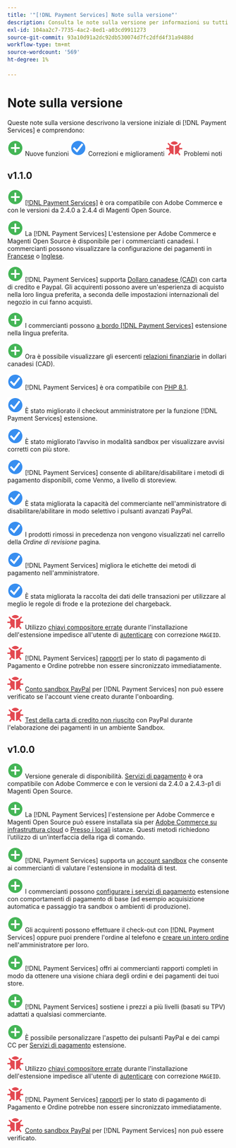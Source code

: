 ```yaml
---
title: '"[!DNL Payment Services] Note sulla versione"'
description: Consulta le note sulla versione per informazioni su tutti [!DNL Payment Services] versioni.
exl-id: 104aa2c7-7735-4ac2-8ed1-a03cd9911273
source-git-commit: 93a10d91a2dc92db530074d7fc2dfd4f31a9488d
workflow-type: tm+mt
source-wordcount: '569'
ht-degree: 1%

---
```


# Note sulla versione

Queste note sulla versione descrivono la versione iniziale di [!DNL Payment Services] e comprendono:

![Nuovo](../assets/new.svg) Nuove funzioni
![Problema risolto](../assets/fix.svg) Correzioni e miglioramenti
![Problema noto](../assets/bug.svg) Problemi noti

## v1.1.0

![Nuovo](../assets/new.svg)<!-- Issue PAY-2127 --> [[!DNL Payment Services]](https://marketplace.magento.com/magento-payment-services.html) è ora compatibile con Adobe Commerce e con le versioni da 2.4.0 a 2.4.4 di Magenti Open Source.

![Nuovo](../assets/new.svg)<!-- Issue PAY-2682 --> La [!DNL Payment Services] L&#39;estensione per Adobe Commerce e Magenti Open Source è disponibile per i commercianti canadesi. I commercianti possono visualizzare la configurazione dei pagamenti in [Francese](https://experienceleague.adobe.com/docs/commerce-merchant-services/payment-services/overview.html?lang=fr) o [Inglese](https://experienceleague.adobe.com/docs/commerce-merchant-services/payment-services/overview.html?lang=en).

![Nuovo](../assets/new.svg)<!-- Issue PAY-2681 --> [!DNL Payment Services] supporta [Dollaro canadese (CAD)](overview.md#accepted-credit-cards-and-currencies) con carta di credito e Paypal. Gli acquirenti possono avere un&#39;esperienza di acquisto nella loro lingua preferita, a seconda delle impostazioni internazionali del negozio in cui fanno acquisti.

![Nuovo](../assets/new.svg)<!-- Issue PAY-2680 --> I commercianti possono [a bordo [!DNL Payment Services]](onboard.md) estensione nella lingua preferita.

![Nuovo](../assets/new.svg)<!-- Issue PAY-2678 --> Ora è possibile visualizzare gli esercenti [relazioni finanziarie](order-payment-status.md) in dollari canadesi (CAD).

![Problema risolto](../assets/fix.svg)<!-- Issue PAY-2710 --> [!DNL Payment Services] è ora compatibile con [PHP 8.1](https://www.php.net/releases/8.1/en.php).

![Problema risolto](../assets/fix.svg)<!-- Issue PAY-3035 --> È stato migliorato il checkout amministratore per la funzione [!DNL Payment Services] estensione.

![Problema risolto](../assets/fix.svg)<!-- Issue PAY-3017 --> È stato migliorato l’avviso in modalità sandbox per visualizzare avvisi corretti con più store.

![Problema risolto](../assets/fix.svg)<!-- Issue PAY-2742 --> [!DNL Payment Services] consente di abilitare/disabilitare i metodi di pagamento disponibili, come Venmo, a livello di storeview.

![Problema risolto](../assets/fix.svg)<!-- Issue PAY-2277 --> È stata migliorata la capacità del commerciante nell&#39;amministratore di disabilitare/abilitare in modo selettivo i pulsanti avanzati PayPal.

![Problema risolto](../assets/fix.svg)<!-- Issue PAY-2561 --> I prodotti rimossi in precedenza non vengono visualizzati nel carrello della _Ordine di revisione_ pagina.

![Problema risolto](../assets/fix.svg)<!-- Issue PAY-2456 --> [!DNL Payment Services] migliora le etichette dei metodi di pagamento nell&#39;amministratore.

![Problema risolto](../assets/fix.svg)<!-- Issue PAY-2907 --> È stata migliorata la raccolta dei dati delle transazioni per utilizzare al meglio le regole di frode e la protezione del chargeback.

![Problema noto](../assets/bug.svg)<!-- Issue PAY-2473 --> Utilizzo [chiavi compositore errate](https://support.magento.com/hc/en-us/articles/4406603542541) durante l&#39;installazione dell&#39;estensione impedisce all&#39;utente di [autenticare](https://devdocs.magento.com/guides/v2.4/install-gde/prereq/connect-auth.html) con correzione `MAGEID`.

![Problema noto](../assets/bug.svg)<!-- Issue PAY-2474 --> [!DNL Payment Services] [rapporti](https://support.magento.com/hc/en-us/articles/4406114741517) per lo stato di pagamento di Pagamento e Ordine potrebbe non essere sincronizzato immediatamente.

![Problema noto](../assets/bug.svg)<!-- Issue PAY-2475 --> [Conto sandbox PayPal](https://support.magento.com/hc/en-us/articles/4406954952461) per [!DNL Payment Services] non può essere verificato se l&#39;account viene creato durante l&#39;onboarding.

![Problema noto](../assets/bug.svg)<!-- Issue PAY-2842 --> [Test della carta di credito non riuscito](https://support.magento.com/hc/en-us/articles/5201041963917) con PayPal durante l&#39;elaborazione dei pagamenti in un ambiente Sandbox.

## v1.0.0

![Nuovo](../assets/new.svg)<!-- Issue PAY-2127 --> Versione generale di disponibilità. [Servizi di pagamento](https://marketplace.magento.com/magento-payment-services.html) è ora compatibile con Adobe Commerce e con le versioni da 2.4.0 a 2.4.3-p1 di Magenti Open Source.

![Nuovo](../assets/new.svg)<!-- Issue PAY-124 --> La [!DNL Payment Services] l&#39;estensione per Adobe Commerce e Magenti Open Source può essere installata sia per [Adobe Commerce su infrastruttura cloud](install.md#magento-commerce-cloud) o [Presso i locali](install.md#on-premises) istanze. Questi metodi richiedono l’utilizzo di un’interfaccia della riga di comando.

![Nuovo](../assets/new.svg)<!-- Issue PAY-1986 --> [!DNL Payment Services] supporta un [account sandbox](onboard.md#enable-sandbox-testing) che consente ai commercianti di valutare l&#39;estensione in modalità di test.

![Nuovo](../assets/new.svg)<!-- Issue PAY-666 --> I commercianti possono [configurare i servizi di pagamento](configure-admin.md) estensione con comportamenti di pagamento di base (ad esempio acquisizione automatica e passaggio tra sandbox o ambienti di produzione).

![Nuovo](../assets/new.svg)<!-- Issue PAY-780 --> Gli acquirenti possono effettuare il check-out con [!DNL Payment Services] oppure puoi prendere l&#39;ordine al telefono e [creare un intero ordine](create-order.md) nell&#39;amministratore per loro.

![Nuovo](../assets/new.svg)<!-- Issue PAY-1856 --> [!DNL Payment Services] offri ai commercianti rapporti completi in modo da ottenere una visione chiara degli ordini e dei pagamenti dei tuoi store.

![Nuovo](../assets/new.svg)<!-- Issue PAY-311 --> [!DNL Payment Services] sostiene i prezzi a più livelli (basati su TPV) adattati a qualsiasi commerciante.

![Nuovo](../assets/new.svg)<!-- Issue PAY-1443 --> È possibile personalizzare l&#39;aspetto dei pulsanti PayPal e dei campi CC per [Servizi di pagamento](https://devdocs.magento.com/payment-services/customize-buttons-messaging.html) estensione.

![Problema noto](../assets/bug.svg)<!-- Issue PAY-2473 --> Utilizzo [chiavi compositore errate](https://support.magento.com/hc/en-us/articles/4406603542541) durante l&#39;installazione dell&#39;estensione impedisce all&#39;utente di [autenticare](https://devdocs.magento.com/guides/v2.4/install-gde/prereq/connect-auth.html) con correzione `MAGEID`.

![Problema noto](../assets/bug.svg)<!-- Issue PAY-2474 --> [!DNL Payment Services] [rapporti](https://support.magento.com/hc/en-us/articles/4406114741517) per lo stato di pagamento di Pagamento e Ordine potrebbe non essere sincronizzato immediatamente.

![Problema noto](../assets/bug.svg)<!-- Issue PAY-2475 --> [Conto sandbox PayPal](https://support.magento.com/hc/en-us/articles/4406954952461) per [!DNL Payment Services] non può essere verificato.
